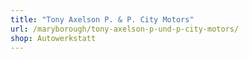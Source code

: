 ```yaml
---
title: "Tony Axelson P. & P. City Motors"
url: /maryborough/tony-axelson-p-und-p-city-motors/
shop: Autowerkstatt
---
```

